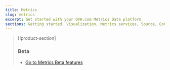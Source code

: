 ```yaml
---
title: Metrics
slug: metrics
excerpt: Get started with your OVH.com Metrics Data platform
sections: Getting started, Visualization, Metrics services, Source, Concepts, Use cases, Protocol
---
```


> [!product-section]
>
> ### Beta
>
> - [Go to Metrics Beta features](https://labs.ovh.com/metrics-beta-features)
>